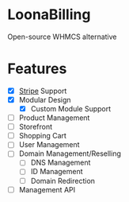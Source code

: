 # LoonaBilling

Open-source WHMCS alternative

# Features
- [x] [Stripe](https://stripe.com) Support
- [x] Modular Design
    - [x] Custom Module Support
- [ ] Product Management
- [ ] Storefront
- [ ] Shopping Cart
- [ ] User Management
- [ ] Domain Management/Reselling
    - [ ] DNS Management
    - [ ] ID Management
    - [ ] Domain Redirection
- [ ] Management API

